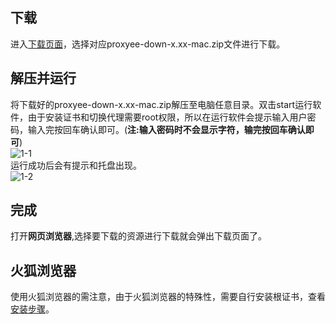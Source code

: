 ## 下载
进入[下载页面](https://github.com/monkeyWie/proxyee-down#下载)，选择对应proxyee-down-x.xx-mac.zip文件进行下载。  
## 解压并运行
将下载好的proxyee-down-x.xx-mac.zip解压至电脑任意目录。双击start运行软件，由于安装证书和切换代理需要root权限，所以在运行软件会提示输入用户密码，输入完按回车确认即可。(**注:输入密码时不会显示字符，输完按回车确认即可**)  
![1-1](https://github.com/monkeyWie/proxyee-down/raw/master/.guide/mac/imgs/1-1.png)    
运行成功后会有提示和托盘出现。  
![1-2](https://github.com/monkeyWie/proxyee-down/raw/master/.guide/mac/imgs/1-2.png)
## 完成
打开**网页浏览器**,选择要下载的资源进行下载就会弹出下载页面了。
## 火狐浏览器
使用火狐浏览器的需注意，由于火狐浏览器的特殊性，需要自行安装根证书，查看[安装步骤](https://github.com/monkeyWie/proxyee-down/blob/master/.guide/common/ca/firefox/read.md)。    